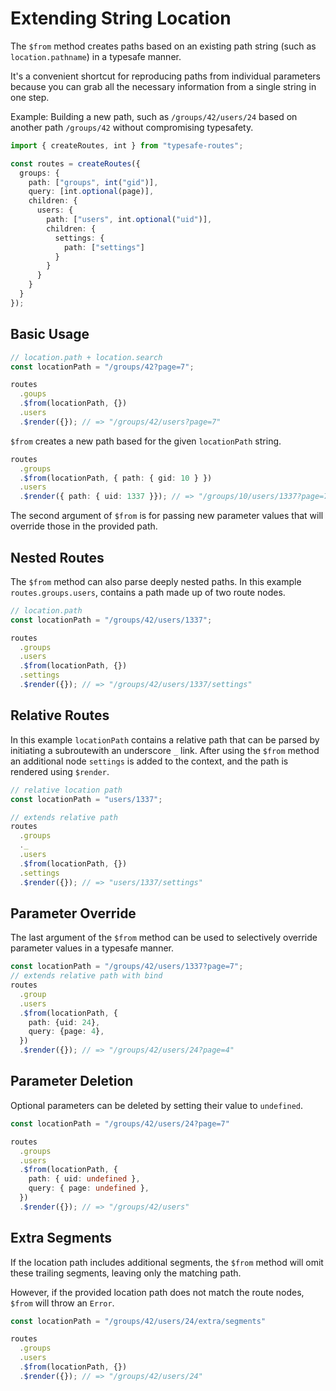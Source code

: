 # Extending String Location

The `$from` method creates paths based on an existing path string (such as `location.pathname`) in a typesafe manner.

It's a convenient shortcut for reproducing paths from individual parameters because you can grab all the necessary information from a single string in one step.

Example: Building a new path, such as `/groups/42/users/24` based on another path `/groups/42`  without compromising typesafety.

``` ts
import { createRoutes, int } from "typesafe-routes";

const routes = createRoutes({
  groups: {
    path: ["groups", int("gid")],
    query: [int.optional(page)],
    children: {
      users: {
        path: ["users", int.optional("uid")],
        children: {
          settings: {
            path: ["settings"]
          }
        }
      }
    }
  }
});
```

<!-- tabs:start -->

## **Basic Usage**

``` ts
// location.path + location.search
const locationPath = "/groups/42?page=7";

routes
  .goups
  .$from(locationPath, {})
  .users
  .$render({}); // => "/groups/42/users?page=7"
```

`$from` creates a new path based for the given `locationPath` string.

``` ts
routes
  .groups
  .$from(locationPath, { path: { gid: 10 } })
  .users
  .$render({ path: { uid: 1337 }}); // => "/groups/10/users/1337?page=7"
```

The second argument of `$from` is for passing new parameter values that will override those in the provided path.

## **Nested Routes**

The `$from` method can also parse deeply nested paths. In this example `routes.groups.users`, contains a path made up of two route nodes.

``` ts
// location.path
const locationPath = "/groups/42/users/1337";

routes
  .groups
  .users
  .$from(locationPath, {})
  .settings
  .$render({}); // => "/groups/42/users/1337/settings"
```

## **Relative Routes**

In this example `locationPath` contains a relative path that can be parsed by initiating a subroutewith an underscore `_` link. After using the `$from` method an additional node `settings` is added to the context, and the path is rendered using `$render`. 

``` ts
// relative location path
const locationPath = "users/1337";

// extends relative path
routes
  .groups
  ._
  .users
  .$from(locationPath, {})
  .settings
  .$render({}); // => "users/1337/settings"
```

## **Parameter Override**

The last argument of the `$from` method can be used to selectively override parameter values in a typesafe manner. 

``` ts
const locationPath = "/groups/42/users/1337?page=7";
// extends relative path with bind
routes
  .group
  .users
  .$from(locationPath, {
    path: {uid: 24},
    query: {page: 4},
  })
  .$render({}); // => "/groups/42/users/24?page=4"
```

## **Parameter Deletion**

Optional parameters can be deleted by setting their value to `undefined`.
 
``` ts
const locationPath = "/groups/42/users/24?page=7"

routes
  .groups
  .users
  .$from(locationPath, {
    path: { uid: undefined },
    query: { page: undefined },
  })
  .$render({}); // => "/groups/42/users"
```

## **Extra Segments**

If the location path includes additional segments, the `$from` method will omit these trailing segments, leaving only the matching path.

However, if the provided location path does not match the route nodes, `$from` will throw an `Error`.

``` ts
const locationPath = "/groups/42/users/24/extra/segments"

routes
  .groups
  .users
  .$from(locationPath, {})
  .$render({}); // => "/groups/42/users/24"
```
<!-- tabs:end -->
